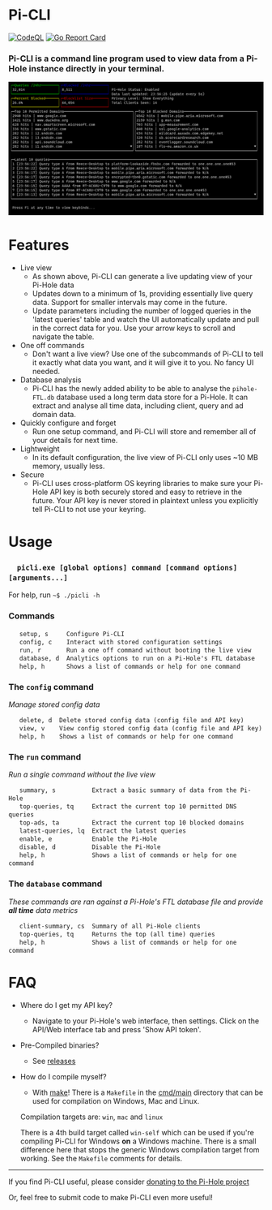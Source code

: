 # Pi-CLI

[![CodeQL](https://github.com/Reeceeboii/Pi-CLI/actions/workflows/codeql-analysis.yml/badge.svg?branch=master)](https://github.com/Reeceeboii/Pi-CLI/actions/workflows/codeql-analysis.yml)
[![Go Report Card](https://goreportcard.com/badge/github.com/Reeceeboii/Pi-CLI)](https://goreportcard.com/report/github.com/Reeceeboii/Pi-CLI)

### Pi-CLI is a command line program used to view data from a Pi-Hole instance directly in your terminal.

![terminal](./img/live-view.png)

# Features

- Live view 
    - As shown above, Pi-CLI can generate a live updating view of your Pi-Hole data
    - Updates down to a minimum of 1s, providing essentially live query data. Support for smaller intervals may come in the future.
    - Update parameters including the number of logged queries in the 'latest queries' table and watch the UI automatically update and pull in the correct data for you. Use your arrow keys to scroll and navigate the table.
- One off commands
    - Don't want a live view? Use one of the subcommands of Pi-CLI to tell it exactly what data you want, and it will give it to you. No fancy UI needed.
- Database analysis
    - Pi-CLI has the newly added ability to be able to analyse the `pihole-FTL.db` database used a long term data store
    for a Pi-Hole. It can extract and analyse all time data, including client, query and ad domain data.
- Quickly configure and forget
    - Run one setup command, and Pi-CLI will store and remember all of your details for next time.
- Lightweight
    - In its default configuration, the live view of Pi-CLI only uses ~10 MB memory, usually less.
- Secure
    - Pi-CLI uses cross-platform OS keyring libraries to make sure your Pi-Hole API key is both securely stored and easy to retrieve in the future. Your API key is never stored in plaintext unless you explicitly tell Pi-CLI to not use your keyring.
    
# Usage
### `   picli.exe [global options] command [command options] [arguments...]                                                  `
For help, run `~$ ./picli -h`

### Commands
```
   setup, s     Configure Pi-CLI
   config, c    Interact with stored configuration settings
   run, r       Run a one off command without booting the live view
   database, d  Analytics options to run on a Pi-Hole's FTL database
   help, h      Shows a list of commands or help for one command
```

### The `config` command
*Manage stored config data*
```
   delete, d  Delete stored config data (config file and API key)
   view, v    View config stored config data (config file and API key)
   help, h    Shows a list of commands or help for one command
```

### The `run` command
*Run a single command without the live view*
```
   summary, s          Extract a basic summary of data from the Pi-Hole
   top-queries, tq     Extract the current top 10 permitted DNS queries
   top-ads, ta         Extract the current top 10 blocked domains
   latest-queries, lq  Extract the latest queries
   enable, e           Enable the Pi-Hole
   disable, d          Disable the Pi-Hole
   help, h             Shows a list of commands or help for one command
```

### The `database` command
*These commands are ran against a Pi-Hole's FTL database file and provide **all time** data metrics*
```
   client-summary, cs  Summary of all Pi-Hole clients
   top-queries, tq     Returns the top (all time) queries
   help, h             Shows a list of commands or help for one command
```

# FAQ
- Where do I get my API key?
    - Navigate to your Pi-Hole's web interface, then settings. Click on the API/Web interface tab and press 
    'Show API token'.
- Pre-Compiled binaries?
    - See [releases](https://github.com/Reeceeboii/Pi-CLI/releases)
- How do I compile myself?
    - With [make](https://www.gnu.org/software/make/)! There is a `Makefile` in the
     [cmd/main](https://github.com/Reeceeboii/Pi-CLI/tree/master/cmd/main) directory that can be used for compilation
      on Windows, Mac and Linux.
    
    Compilation targets are: `win`, `mac` and `linux`
  
    There is a 4th build target called `win-self` which can be used if you're compiling Pi-CLI for Windows **on** a 
    Windows machine. There is a small difference here that stops the generic Windows compilation target from working.
    See the `Makefile` comments for details.
    
--- 
If you find Pi-CLI useful, please consider [donating to the Pi-Hole project](https://pi-hole.net/donate/)

Or, feel free to submit code to make Pi-CLI even more useful!
